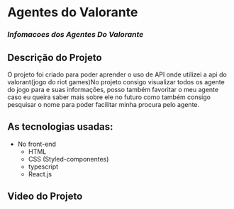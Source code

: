 # Agentes do Valorante
### _Infomacoes dos Agentes Do Valorante_
## Descrição do Projeto
O projeto foi criado para poder aprender o uso de API onde utilizei a api do valorant(jogo do riot games)No projeto consigo visualizar todos os agente do jogo para e suas informações, posso também favoritar o meu agente caso eu queira saber mais sobre ele no futuro como também consigo pesquisar o nome para poder facilitar minha procura pelo agente.

## As tecnologias usadas:

- No front-end
    - HTML 
    - CSS (Styled-componentes)
    - typescript
    - React.js

## Video do Projeto

